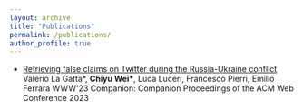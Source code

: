 ```yaml
---
layout: archive
title: "Publications"
permalink: /publications/
author_profile: true
---
```


* [Retrieving false claims on Twitter during the Russia-Ukraine conflict](https://arxiv.org/abs/2301.07966)  
  Valerio La Gatta*, **Chiyu Wei\***, Luca Luceri, Francesco Pierri, Emilio Ferrara
  WWW'23 Companion: Companion Proceedings of the ACM Web Conference 2023